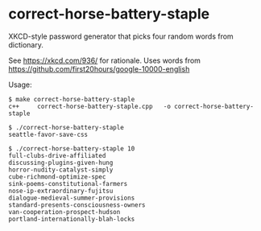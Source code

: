 # correct-horse-battery-staple

XKCD-style password generator that picks four random words from dictionary.

See https://xkcd.com/936/ for rationale. Uses words from https://github.com/first20hours/google-10000-english

Usage: 

    $ make correct-horse-battery-staple
    c++     correct-horse-battery-staple.cpp   -o correct-horse-battery-staple

    $ ./correct-horse-battery-staple
    seattle-favor-save-css

    $ ./correct-horse-battery-staple 10
    full-clubs-drive-affiliated
    discussing-plugins-given-hung
    horror-nudity-catalyst-simply
    cube-richmond-optimize-spec
    sink-poems-constitutional-farmers
    nose-ip-extraordinary-fujitsu
    dialogue-medieval-summer-provisions
    standard-presents-consciousness-owners
    van-cooperation-prospect-hudson
    portland-internationally-blah-locks
